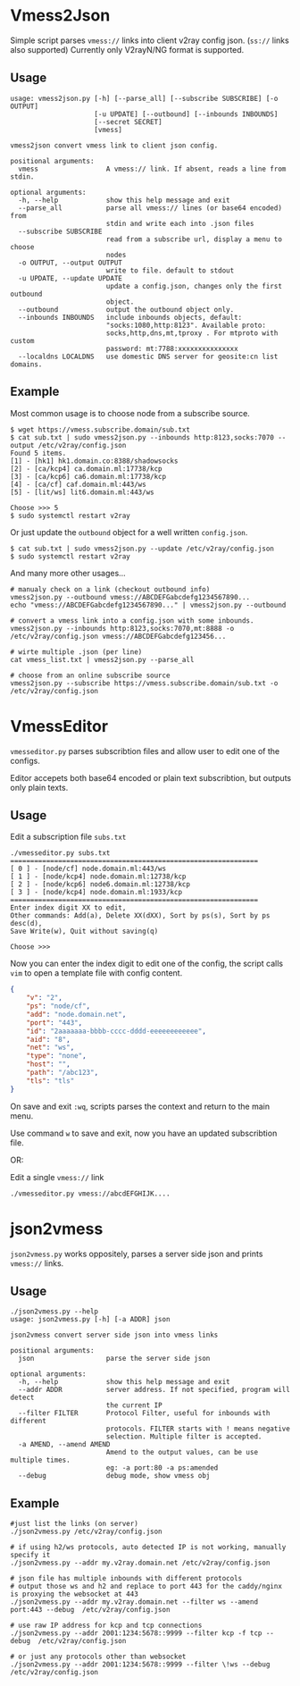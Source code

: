 # Vmess2Json

Simple script parses `vmess://` links into client v2ray config json. (`ss://` links also supported)
Currently only V2rayN/NG format is supported.

## Usage
```
usage: vmess2json.py [-h] [--parse_all] [--subscribe SUBSCRIBE] [-o OUTPUT]
                     [-u UPDATE] [--outbound] [--inbounds INBOUNDS]
                     [--secret SECRET]
                     [vmess]

vmess2json convert vmess link to client json config.

positional arguments:
  vmess                 A vmess:// link. If absent, reads a line from stdin.

optional arguments:
  -h, --help            show this help message and exit
  --parse_all           parse all vmess:// lines (or base64 encoded) from
                        stdin and write each into .json files
  --subscribe SUBSCRIBE
                        read from a subscribe url, display a menu to choose
                        nodes
  -o OUTPUT, --output OUTPUT
                        write to file. default to stdout
  -u UPDATE, --update UPDATE
                        update a config.json, changes only the first outbound
                        object.
  --outbound            output the outbound object only.
  --inbounds INBOUNDS   include inbounds objects, default:
                        "socks:1080,http:8123". Available proto:
                        socks,http,dns,mt,tproxy . For mtproto with custom
                        password: mt:7788:xxxxxxxxxxxxxxx
  --localdns LOCALDNS   use domestic DNS server for geosite:cn list domains.
```

## Example

Most common usage is to choose node from a subscribe source.
```
$ wget https://vmess.subscribe.domain/sub.txt
$ cat sub.txt | sudo vmess2json.py --inbounds http:8123,socks:7070 --output /etc/v2ray/config.json
Found 5 items.
[1] - [hk1] hk1.domain.co:8388/shadowsocks
[2] - [ca/kcp4] ca.domain.ml:17738/kcp
[3] - [ca/kcp6] ca6.domain.ml:17738/kcp
[4] - [ca/cf] caf.domain.ml:443/ws
[5] - [lit/ws] lit6.domain.ml:443/ws

Choose >>> 5
$ sudo systemctl restart v2ray
```

Or just update the `outbound` object for a well written `config.json`.
```
$ cat sub.txt | sudo vmess2json.py --update /etc/v2ray/config.json
$ sudo systemctl restart v2ray
```

And many more other usages...
```
# manualy check on a link (checkout outbound info)
vmess2json.py --outbound vmess://ABCDEFGabcdefg1234567890...
echo "vmess://ABCDEFGabcdefg1234567890..." | vmess2json.py --outbound

# convert a vmess link into a config.json with some inbounds.
vmess2json.py --inbounds http:8123,socks:7070,mt:8888 -o /etc/v2ray/config.json vmess://ABCDEFGabcdefg123456...

# wirte multiple .json (per line)
cat vmess_list.txt | vmess2json.py --parse_all

# choose from an online subscribe source
vmess2json.py --subscribe https://vmess.subscribe.domain/sub.txt -o /etc/v2ray/config.json
```

# VmessEditor

`vmesseditor.py` parses subscribtion files and allow user to edit one of the configs.

Editor accepets both base64 encoded or plain text subscribtion, but outputs only plain texts.

## Usage

Edit a subscription file `subs.txt`
```text
./vmesseditor.py subs.txt
==============================================================
[ 0 ] - [node/cf] node.domain.ml:443/ws
[ 1 ] - [node/kcp4] node.domain.ml:12738/kcp
[ 2 ] - [node/kcp6] node6.domain.ml:12738/kcp
[ 3 ] - [node/kcp4] node.domain.ml:1933/kcp
==============================================================
Enter index digit XX to edit,
Other commands: Add(a), Delete XX(dXX), Sort by ps(s), Sort by ps desc(d),
Save Write(w), Quit without saving(q)

Choose >>>
```

Now you can enter the index digit to edit one of the config, the script calls `vim` to open a template file with config content.

```json
{
    "v": "2",
    "ps": "node/cf",
    "add": "node.domain.net",
    "port": "443",
    "id": "2aaaaaaa-bbbb-cccc-dddd-eeeeeeeeeeee",
    "aid": "8",
    "net": "ws",
    "type": "none",
    "host": "",
    "path": "/abc123",
    "tls": "tls"
}
```

On save and exit `:wq`, scripts parses the context and return to the main menu.

Use command `w` to save and exit, now you have an updated subscribtion file.

OR:

Edit a single `vmess://` link
```
./vmesseditor.py vmess://abcdEFGHIJK....
```


# json2vmess

`json2vmess.py` works oppositely, parses a server side json and prints `vmess://` links.

## Usage

```
./json2vmess.py --help
usage: json2vmess.py [-h] [-a ADDR] json

json2vmess convert server side json into vmess links

positional arguments:
  json                  parse the server side json

optional arguments:
  -h, --help            show this help message and exit
  --addr ADDR           server address. If not specified, program will detect
                        the current IP
  --filter FILTER       Protocol Filter, useful for inbounds with different
                        protocols. FILTER starts with ! means negative
                        selection. Multiple filter is accepted.
  -a AMEND, --amend AMEND
                        Amend to the output values, can be use multiple times.
                        eg: -a port:80 -a ps:amended
  --debug               debug mode, show vmess obj
```

## Example
```
#just list the links (on server)
./json2vmess.py /etc/v2ray/config.json 

# if using h2/ws protocols, auto detected IP is not working, manually specify it
./json2vmess.py --addr my.v2ray.domain.net /etc/v2ray/config.json 

# json file has multiple inbounds with different protocols
# output those ws and h2 and replace to port 443 for the caddy/nginx is proxying the websocket at 443
./json2vmess.py --addr my.v2ray.domain.net --filter ws --amend port:443 --debug  /etc/v2ray/config.json 

# use raw IP address for kcp and tcp connections 
./json2vmess.py --addr 2001:1234:5678::9999 --filter kcp -f tcp --debug  /etc/v2ray/config.json

# or just any protocols other than websocket
./json2vmess.py --addr 2001:1234:5678::9999 --filter \!ws --debug  /etc/v2ray/config.json
```